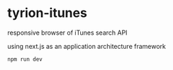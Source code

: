 # tyrion-itunes

responsive browser of iTunes search API

using next.js as an application architecture framework

```npm run dev```
